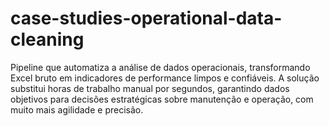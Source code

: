 # case-studies-operational-data-cleaning
Pipeline que automatiza a análise de dados operacionais, transformando Excel bruto em indicadores de performance limpos e confiáveis. A solução substitui horas de trabalho manual por segundos, garantindo dados objetivos para decisões estratégicas sobre manutenção e operação, com muito mais agilidade e precisão.
